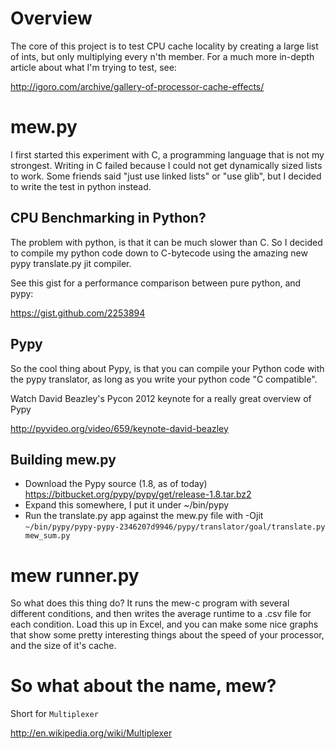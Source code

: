 # Overview
The core of this project is to test CPU cache locality by creating a large
list of ints, but only multiplying every n'th member. For a much more 
in-depth article about what I'm trying to test, see:    

http://igoro.com/archive/gallery-of-processor-cache-effects/

# mew.py
I first started this experiment with C, a programming language that is not
my strongest. Writing in C failed because I could not get dynamically sized
lists to work. Some friends said "just use linked lists" or "use glib", but
I decided to write the test in python instead.

## CPU Benchmarking in Python? 
The problem with python, is that it can be much slower than C. So I decided to
compile my python code down to C-bytecode using the amazing new pypy
translate.py jit compiler.

See this gist for a performance comparison between pure python, and pypy:

https://gist.github.com/2253894

## Pypy
So the cool thing about Pypy, is that you can compile your Python code with
the pypy translator, as long as you write your python code "C compatible".

Watch David Beazley's Pycon 2012 keynote for a really great overview of Pypy

http://pyvideo.org/video/659/keynote-david-beazley

## Building mew.py
* Download the Pypy source (1.8, as of today) https://bitbucket.org/pypy/pypy/get/release-1.8.tar.bz2
* Expand this somewhere, I put it under ~/bin/pypy
* Run the translate.py app against the mew.py file with -Ojit
`~/bin/pypy/pypy-pypy-2346207d9946/pypy/translator/goal/translate.py mew_sum.py`

# mew runner.py
So what does this thing do? It runs the mew-c program with several different 
conditions, and then writes the average runtime to a .csv file for each
condition. Load this up in Excel, and you can make some nice graphs that show 
some pretty interesting things about the speed of your processor, and the size
of it's cache. 

# So what about the name, mew? 
Short for `Multiplexer`

http://en.wikipedia.org/wiki/Multiplexer



